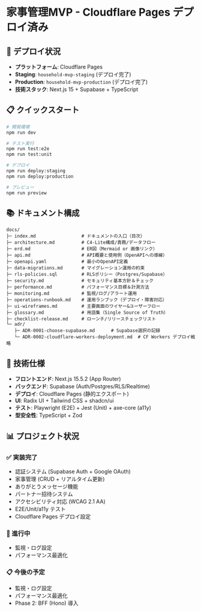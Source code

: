 # 家事管理MVP - Cloudflare Pages デプロイ済み

## 🚀 デプロイ状況

- **プラットフォーム**: Cloudflare Pages
- **Staging**: `household-mvp-staging` (デプロイ完了)
- **Production**: `household-mvp-production` (デプロイ完了)
- **技術スタック**: Next.js 15 + Supabase + TypeScript

## 📋 クイックスタート

```bash
# 開発環境
npm run dev

# テスト実行
npm run test:e2e
npm run test:unit

# デプロイ
npm run deploy:staging
npm run deploy:production

# プレビュー
npm run preview
```

## 📚 ドキュメント構成

```text
docs/
├─ index.md                 # ドキュメントの入口（目次）
├─ architecture.md          # C4-Lite構成/責務/データフロー
├─ erd.md                   # ER図（Mermaid or 画像リンク）
├─ api.md                   # API概要と使用例（OpenAPIへの導線）
├─ openapi.yaml             # 最小のOpenAPI定義
├─ data-migrations.md       # マイグレーション運用の約束
├─ rls-policies.sql         # RLSポリシー（Postgres/Supabase）
├─ security.md              # セキュリティ基本方針＆チェック
├─ performance.md           # パフォーマンス目標＆計測方法
├─ monitoring.md            # 監視/ログ/アラート運用
├─ operations-runbook.md    # 運用ランブック（デプロイ・障害対応）
├─ ui-wireframes.md         # 主要画面のワイヤー&ユーザーフロー
├─ glossary.md              # 用語集（Single Source of Truth）
├─ checklist-release.md     # ローンチ/リリースチェックリスト
└─ adr/
   ├─ ADR-0001-choose-supabase.md      # Supabase選択の記録
   └─ ADR-0002-cloudflare-workers-deployment.md  # CF Workers デプロイ戦略
```

## 🔧 技術仕様

- **フロントエンド**: Next.js 15.5.2 (App Router)
- **バックエンド**: Supabase (Auth/Postgres/RLS/Realtime)
- **デプロイ**: Cloudflare Pages (静的エクスポート)
- **UI**: Radix UI + Tailwind CSS + shadcn/ui
- **テスト**: Playwright (E2E) + Jest (Unit) + axe-core (a11y)
- **型安全性**: TypeScript + Zod

## 📊 プロジェクト状況

### ✅ 実装完了
- 認証システム (Supabase Auth + Google OAuth)
- 家事管理 (CRUD + リアルタイム更新)
- ありがとうメッセージ機能
- パートナー招待システム
- アクセシビリティ対応 (WCAG 2.1 AA)
- E2E/Unit/a11y テスト
- Cloudflare Pages デプロイ設定

### 🔄 進行中
- 監視・ログ設定
- パフォーマンス最適化

### 📋 今後の予定
- 監視・ログ設定
- パフォーマンス最適化
- Phase 2: BFF (Hono) 導入
